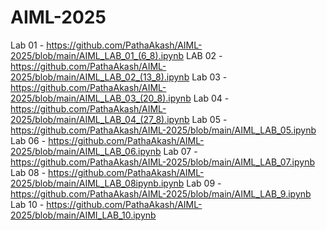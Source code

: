 # AIML-2025

Lab 01 - https://github.com/PathaAkash/AIML-2025/blob/main/AIML_LAB_01_(6_8).ipynb
LAB 02 - https://github.com/PathaAkash/AIML-2025/blob/main/AIML_LAB_02_(13_8).ipynb
Lab 03 - https://github.com/PathaAkash/AIML-2025/blob/main/AIML_LAB_03_(20_8).ipynb
Lab 04 - https://github.com/PathaAkash/AIML-2025/blob/main/AIML_LAB_04_(27_8).ipynb
Lab 05 - https://github.com/PathaAkash/AIML-2025/blob/main/AIML_LAB_05.ipynb
Lab 06 - https://github.com/PathaAkash/AIML-2025/blob/main/AIML_LAB_06.ipynb
Lab 07 - https://github.com/PathaAkash/AIML-2025/blob/main/AIML_LAB_07.ipynb
Lab 08 - https://github.com/PathaAkash/AIML-2025/blob/main/AIML_LAB_08ipynb.ipynb
Lab 09 - https://github.com/PathaAkash/AIML-2025/blob/main/AIML_LAB_9.ipynb
Lab 10 - https://github.com/PathaAkash/AIML-2025/blob/main/AIMI_LAB_10.ipynb

